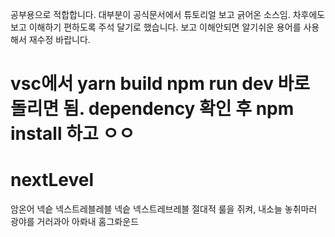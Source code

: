 공부용으로 적합합니다.
대부분이 공식문서에서 튜토리얼 보고 긁어온 소스임.
차후에도 보고 이해하기 편하도록 주석 달기로 했습니다.
보고 이해안되면 알기쉬운 용어를 사용해서 재수정 바랍니다.

vsc에서 yarn build
npm run dev 바로 돌리면 됨.
dependency 확인 후 npm install 하고 ㅇㅇ
=======
# nextLevel
암온어 넥슽 넥스트레블레블 
넥슽 넥스트레브레블
절대적 룰을 쥐켜, 내소늘 놓취마러
광야를 거러과아
아롸내 홈그롸운드